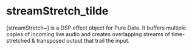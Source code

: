 # streamStretch_tilde

[streamStretch~] is a DSP effect object for Pure Data. It buffers multiple copies of incoming live audio and creates overlapping streams of time-stretched & transposed output that trail the input.